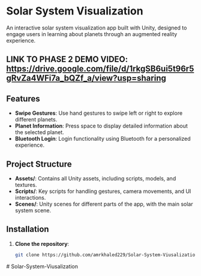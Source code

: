 # Solar System Visualization

An interactive solar system visualization app built with Unity, designed to engage users in learning about planets through an augmented reality experience.

## LINK TO PHASE 2 DEMO VIDEO: https://drive.google.com/file/d/1rkgSB6ui5t96r5gRvZa4WFi7a_bQZf_a/view?usp=sharing
## Features

- **Swipe Gestures**: Use hand gestures to swipe left or right to explore different planets.
- **Planet Information**: Press space to display detailed information about the selected planet.
- **Bluetooth Login**: Login functionality using Bluetooth for a personalized experience.

## Project Structure

- **Assets/**: Contains all Unity assets, including scripts, models, and textures.
- **Scripts/**: Key scripts for handling gestures, camera movements, and UI interactions.
- **Scenes/**: Unity scenes for different parts of the app, with the main solar system scene.

## Installation

1. **Clone the repository**:
   ```bash
   git clone https://github.com/amrkhaled229/Solar-System-Viusalization.git
#   S o l a r - S y s t e m - V i u s a l i z a t i o n  
 